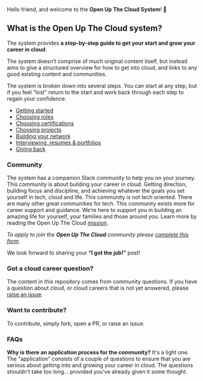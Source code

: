 
Hello friend, and welcome to the **Open Up The Cloud System**! 👋 

## What is the Open Up The Cloud system?

The system provides **a step-by-step guide to get your start and grow your career in cloud**. 

The system doesn't comprise of much original content itself, but instead aims to give a structured overview for how to get into cloud, and links to any good existing content and communities. 

The system is broken down into several steps. You can start at any step, but if you feel "lost" return to the start and work back through each step to regain your confidence. 

- [Getting started](https://openupthecloud.github.io/system/getting-started)
- [Choosing roles](https://openupthecloud.github.io/system/roles)
- [Choosing certifications](https://openupthecloud.github.io/system/certs)
- [Choosing projects](https://openupthecloud.github.io/system/projects)
- [Building your network](https://openupthecloud.github.io/system/networking)
- [Interviewing, resumes & portfolios](https://openupthecloud.github.io/system/interviews-resumes-portfolio)
- [Giving back](https://openupthecloud.github.io/system/giving-back)

### Community

The system has a companion Slack community to help you on your journey. This community is about building your career in cloud. Getting direction, building focus and discipline, and achieving whatever the goals you set yourself in tech, cloud and life. This community is not tech oriented. There are many other great communities for tech. This community exists more for career support and guidance. We’re here to support you in building an amazing life for yourself, your families and those around you. Learn more by reading the Open Up The Cloud [mission](https://openupthecloud.com/mission).

*To apply to join the **Open Up The Cloud** community please [complete this form](https://openupthecloud.com/community).*

We look forward to sharing your **“I got the job!”** post!

### Got a cloud career question? 

The content in this repository comes from community questions. If you have a question about cloud, or cloud careers that is not yet answered, please [raise an issue](https://github.com/openupthecloud/system/issues/new). 

### Want to contribute?

To contribute, simply fork, open a PR, or raise an issue. 

### FAQs

**Why is there an application process for the community?** It's a light one. The "application" consists of a couple of questions to ensure that you are serious about getting into and growing your career in cloud. The questions shouldn't take too long... provided you've already given it some thought. 


